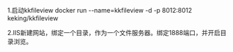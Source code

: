 
1.启动kkfileview
docker run --name=kkfileview -d -p  8012:8012 keking/kkfileview

2.IIS新建网站，绑定一个目录，作为一个文件服务器。绑定1888端口，并开启目录浏览。
